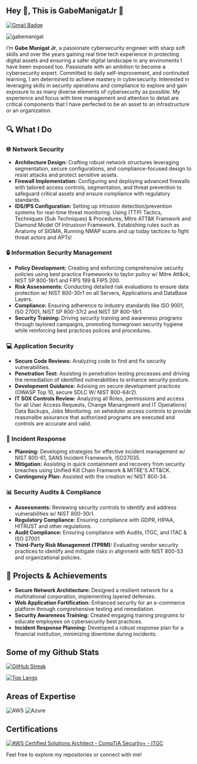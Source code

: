 ## Hey 👋, This is GabeManigatJr 🚀


[![Gmail Badge](https://img.shields.io/badge/-Email-D14836?style=flat&logo=Gmail&logoColor=white)](gabemanigat@gmail.com)


<p align=left> <img src=https://komarev.com/ghpvc/?username=gabemanigat alt=gabemanigat /> </p>


I’m **Gabe Manigat Jr**, a passionate cybersecurity engineer with sharp soft skills and over the years  gaining real time tech experience in protecting digital assets and ensuring a safer digital landscape in any enviroments I have been exposed too. 
Passionate with an ambition to become a cybersecurity expert. Committed to daily self-improvement, and continuted learning, I am determined to achieve mastery in cybersecurity. Interested in leveraging skills in security operations and compliance to explore and gain exposure to as many diverse elements of cybersecurity as possible. My experience and focus with time management and attention to detail are critical components that I have perfected to be an asset to an infrastructure or an organization.

## 🔍 What I Do

### 🌐 **Network Security**

- **Architecture Design:** Crafting robust network structures leveraging segmentation, secure configurations, and compliance-focused design to resist attacks and protect sensitive assets.
- **Firewall Implementation:** Configuring and deploying advanced firewalls with tailored access controls, segmentation, and threat prevention to safeguard critical assets and ensure compliance with regulatory standards.
- **IDS/IPS Configuration:** Setting up intrusion detection/prevention systems for real-time threat monitoring. Using (TTP) Tactics, Techniques (Sub Techniques) & Procedures, Mitre ATT&K Framwork and Diamond Model Of Intrusinon Framework. Estabishing rules such as Anatomy of SIGMA, Running NMAP scans and up today tactices to fight threat actors and APTs!

### 🔒 **Information Security Management**

- **Policy Development:** Creating and enforcing comprehensive security policies using best practice Frameworks to taylor policy w/ Mitre Att&ck, NIST SP 800-18r1 and FIPS 199 & FIPS 200.
- **Risk Assessments:** Conducting detailed risk evaluations to ensure data protection w/ NIST 800-30r1 on all Servers, Applications and DataBase Layers.
- **Compliance:** Ensuring adherence to industry standards like ISO 9001, ISO 27001, NIST SP 800-37r2 and NIST SP 800-18r1.
- **Security Training:** Driving security training and awareness programs through taylored campaigns, promoting homegrown security hygiene while reinforcing best practices polices and procedures.

### 💻 **Application Security**

- **Secure Code Reviews:** Analyzing code to find and fix security vulnerabilities.
- **Penetration Test:** Assisting in penetration testing processes and driving the remediation of identified vulnerabilities to enhance security posture.
- **Development Guidance:** Advising on secure development practices (OWASP Top 10, secure SDLC W/ NIST 800-64r2).
- **IT SOX Controls Review:** Analyzing all Roles, permissions and access for all User Access Requests, Change Manangment and IT Operations( Data Backups, Jobs Monitoring. on seheduler access controls to provide reasonalbe assurance that authorized programs are executed and controls are accurate and valid. 

### 🚨 **Incident Response**

- **Planning:** Developing strategies for effective incident management w/ NIST 800-61, SANS Incident Framework, ISO27035.
- **Mitigation:** Assisting in quick containment and recovery from security breaches using Unified Kill Chain Framwork & MITRE'S ATT&CK.
- **Contingency Plan:** Assisted with the creation w/ NIST 800-34.

### 📊 **Security Audits & Compliance**

- **Assessments:** Reviewing security controls to identify and address vulnerabilities w/ NIST 800-30r1.
- **Regulatory Compliance:** Ensuring compliance with GDPR, HIPAA, HITRUST and other regulations.
- **Audit Compliance:** Ensuring compliance with Audits, ITGC, and ITAC &  ISO 27001
- **Third-Party Risk Management (TPRM):** Evaluating vendor security practices to identify and mitigate risks in alignment with NIST 800-53 and organizational policies.

## 🌟 **Projects & Achievements**

- **Secure Network Architecture:** Designed a resilient network for a multinational corporation, implementing layered defenses.
- **Web Application Fortification:** Enhanced security for an e-commerce platform through comprehensive testing and remediation.
- **Security Awareness Training:** Created engaging training programs to educate employees on cybersecurity best practices.
- **Incident Response Planning:** Developed a robust response plan for a financial institution, minimizing downtime during incidents.

## Some of my Github Stats

[![GitHub Streak](https://github-readme-streak-stats.herokuapp.com/?user=gabemanigat&theme=dark)](https://git.io/streak-stats) 

[![Top Langs](https://github-readme-stats.vercel.app/api/top-langs/?username=gabemanigat&layout=compact&theme=dark)](https://github.com/gabemanigat/github-readme-stats)


## Areas of Expertise

![AWS](https://img.shields.io/badge/-AWS-232F3E?style=flat-square&logo=amazon-aws&logoColor=white) 
![Azure](https://img.shields.io/badge/-Azure-0089D6?style=flat-square&logo=microsoft-azure&logoColor=white)

## Certifications

[![AWS Certified Solutions Architect - CompTIA Security+ - ITGC](https://img.shields.io/badge/AWS%20Architect-CompTIA%20Security%2B%20%7C%20ITGC-blue?style=for-the-badge)](https://www.credly.com/badges/your-badge-link)

Feel free to explore my repositories or connect with me!
